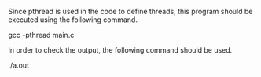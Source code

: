 
Since pthread is used in the code to define threads, this program should be executed using the following command. 

gcc -pthread main.c

In order to check the output, the following command should be used.

./a.out  
